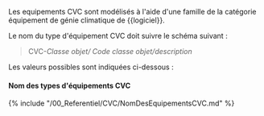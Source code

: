 Les equipements CVC sont modélisés à l'aide d'une famille de la catégorie équipement de génie climatique de {{logiciel}}.

Le nom du type d'équipement CVC  doit suivre le schéma suivant :

> CVC-_Classe objet/ Code classe objet/description_

Les valeurs possibles sont indiquées ci-dessous :

#### Nom des types d'équipements CVC

{% include "/00_Referentiel/CVC/NomDesEquipementsCVC.md" %}